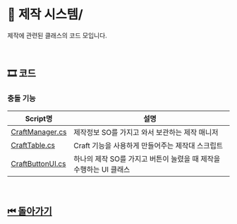 # 🔎 제작 시스템/

제작에 관련된 클래스의 코드 모입니다.


<!--![이미지]()-->

<br>

## 🎞 코드 

### 충돌 기능
| Script명 | 설명 |
|---|---|
|[CraftManager.cs](./CraftManager.cs)| 제작정보 SO를 가지고 와서 보관하는 제작 매니저 |
|[CraftTable.cs](./CraftTable.cs)| Craft 기능을 사용하게 만들어주는 제작대 스크립트 |
|[CraftButtonUI.cs](./CraftButtonUI.cs)| 하나의 제작 SO를 가지고 버튼이 눌렸을 때 제작을 수행하는 UI 클래스 |


<br>

## [⏮ 돌아가기](../../)
